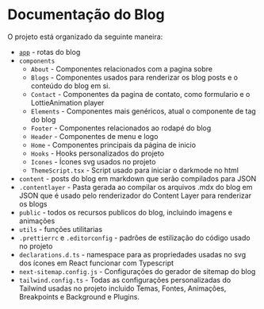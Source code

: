 # Documentação do Blog

O projeto está organizado da seguinte maneira:

- [`app`](https://github.com/darkmoonsk/blog/blob/main/docs/app.md) - rotas do blog
- `components`
    - `About` - Componentes relacionados com a pagina sobre
    - `Blogs` - Componentes usados para renderizar os blog posts e o conteúdo do blog em si.
    - `Contact` - Componentes da pagina de contato, como formulario e o LottieAnimation player
    - `Elements` - Componentes mais genéricos, atual o componente de tag do blog
    - `Footer` - Componentes relacionados ao rodapé do blog
    - `Header` - Componentes de menu e logo
    - `Home` - Componentes principais da página de inicio
    - `Hooks` - Hooks personalizados do projeto
    - `Icones` - Ícones svg usados no projeto
    - `ThemeScript.tsx` - Script usado para iniciar o darkmode no html
- `content` - posts do blog em markdown que serão compilados para JSON
- `.contentlayer` - Pasta gerada ao compilar os arquivos .mdx do blog em JSON que é usado pelo renderizador do Content Layer para renderizar os blogs
- `public` - todos os recursos publicos do blog, incluindo imagens e animações
- `utils` - funções utilitarias
- `.prettierrc` e `.editorconfig` - padrões de estilização do código usado no projeto
- `declarations.d.ts` - namespace para as propriedades usadas no svg dos ícones em React funcionar com Typescript
- `next-sitemap.config.js` - Configurações do gerador de sitemap do blog
- `tailwind.config.ts` - Todas as configurações personalizadas do Tailwind usadas no projeto incluido Temas, Fontes, Animações, Breakpoints e Background e Plugins.